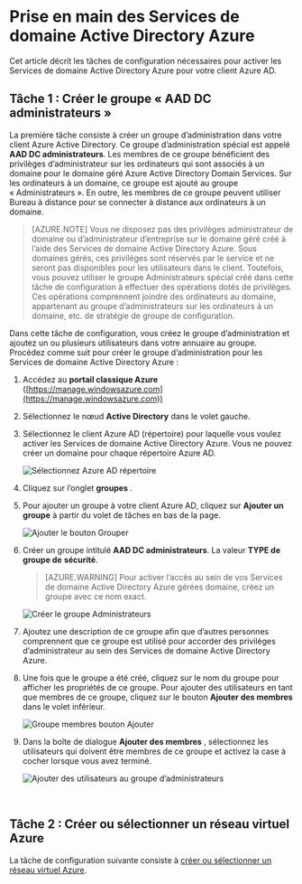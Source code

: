 <properties
    pageTitle="Les Services de domaine Active Directory Azure : Créer le groupe AAD DC administrateurs | Microsoft Azure"
    description="Prise en main Azure Active Directory Domain Services"
    services="active-directory-ds"
    documentationCenter=""
    authors="mahesh-unnikrishnan"
    manager="stevenpo"
    editor="curtand"/>

<tags
    ms.service="active-directory-ds"
    ms.workload="identity"
    ms.tgt_pltfrm="na"
    ms.devlang="na"
    ms.topic="article"
    ms.date="10/03/2016"
    ms.author="maheshu"/>

# <a name="get-started-with-azure-ad-domain-services"></a>Prise en main des Services de domaine Active Directory Azure

Cet article décrit les tâches de configuration nécessaires pour activer les Services de domaine Active Directory Azure pour votre client Azure AD.

## <a name="task-1-create-the-aad-dc-administrators-group"></a>Tâche 1 : Créer le groupe « AAD DC administrateurs »
La première tâche consiste à créer un groupe d’administration dans votre client Azure Active Directory. Ce groupe d’administration spécial est appelé **AAD DC administrateurs**. Les membres de ce groupe bénéficient des privilèges d’administrateur sur les ordinateurs qui sont associés à un domaine pour le domaine géré Azure Active Directory Domain Services. Sur les ordinateurs à un domaine, ce groupe est ajouté au groupe « Administrateurs ». En outre, les membres de ce groupe peuvent utiliser Bureau à distance pour se connecter à distance aux ordinateurs à un domaine.  

> [AZURE.NOTE] Vous ne disposez pas des privilèges administrateur de domaine ou d’administrateur d’entreprise sur le domaine géré créé à l’aide des Services de domaine Active Directory Azure. Sous domaines gérés, ces privilèges sont réservés par le service et ne seront pas disponibles pour les utilisateurs dans le client. Toutefois, vous pouvez utiliser le groupe Administrateurs spécial créé dans cette tâche de configuration à effectuer des opérations dotés de privilèges. Ces opérations comprennent joindre des ordinateurs au domaine, appartenant au groupe d’administrateurs sur les ordinateurs à un domaine, etc. de stratégie de groupe de configuration.

Dans cette tâche de configuration, vous créez le groupe d’administration et ajoutez un ou plusieurs utilisateurs dans votre annuaire au groupe. Procédez comme suit pour créer le groupe d’administration pour les Services de domaine Active Directory Azure :

1. Accédez au **portail classique Azure** ([https://manage.windowsazure.com](https://manage.windowsazure.com))

2. Sélectionnez le nœud **Active Directory** dans le volet gauche.

3. Sélectionnez le client Azure AD (répertoire) pour laquelle vous voulez activer les Services de domaine Active Directory Azure. Vous ne pouvez créer un domaine pour chaque répertoire Azure AD.

    ![Sélectionnez Azure AD répertoire](./media/active-directory-domain-services-getting-started/select-aad-directory.png)

4. Cliquez sur l’onglet **groupes** .

5. Pour ajouter un groupe à votre client Azure AD, cliquez sur **Ajouter un groupe** à partir du volet de tâches en bas de la page.

    ![Ajouter le bouton Grouper](./media/active-directory-domain-services-getting-started/add-group-button.png)

6. Créer un groupe intitulé **AAD DC administrateurs**. La valeur **TYPE de groupe de** **sécurité**.

    > [AZURE.WARNING] Pour activer l’accès au sein de vos Services de domaine Active Directory Azure gérées domaine, créez un groupe avec ce nom exact.

    ![Créer le groupe Administrateurs](./media/active-directory-domain-services-getting-started/create-admin-group.png)

7. Ajoutez une description de ce groupe afin que d’autres personnes comprennent que ce groupe est utilisé pour accorder des privilèges d’administrateur au sein des Services de domaine Active Directory Azure.

8. Une fois que le groupe a été créé, cliquez sur le nom du groupe pour afficher les propriétés de ce groupe. Pour ajouter des utilisateurs en tant que membres de ce groupe, cliquez sur le bouton **Ajouter des membres** dans le volet inférieur.

    ![Groupe membres bouton Ajouter](./media/active-directory-domain-services-getting-started/add-group-members-button.png)

9. Dans la boîte de dialogue **Ajouter des membres** , sélectionnez les utilisateurs qui doivent être membres de ce groupe et activez la case à cocher lorsque vous avez terminé.

    ![Ajouter des utilisateurs au groupe d’administrateurs](./media/active-directory-domain-services-getting-started/add-group-members.png)

<br>

## <a name="task-2-create-or-select-an-azure-virtual-network"></a>Tâche 2 : Créer ou sélectionner un réseau virtuel Azure
La tâche de configuration suivante consiste à [créer ou sélectionner un réseau virtuel Azure](active-directory-ds-getting-started-vnet.md).
